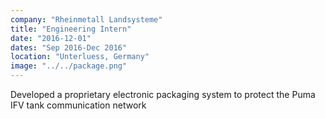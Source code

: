 ```yaml
---
company: "Rheinmetall Landsysteme"
title: "Engineering Intern"
date: "2016-12-01"
dates: "Sep 2016-Dec 2016"
location: "Unterluess, Germany"
image: "../../package.png"
---
```


Developed a proprietary electronic packaging system to protect the Puma IFV tank communication network
